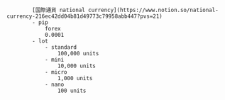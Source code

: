 
            [国際通貨 national currency](https://www.notion.so/national-currency-216ec42dd04b81d49773c79958abb447?pvs=21) 
            - pip
                forex 
                0.0001
            - lot
                - standard
                    100,000 units
                - mini
                    10,000 units
                - micro
                    1,000 units
                - nano
                    100 units
